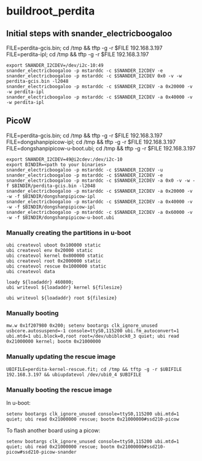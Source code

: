 # buildroot_perdita

## Initial steps with snander_electricboogaloo

FILE=perdita-gcis.bin; cd /tmp && tftp -g -r $FILE 192.168.3.197
FILE=perdita-ipl; cd /tmp && tftp -g -r $FILE 192.168.3.197

```
export SNANDER_I2CDEV=/dev/i2c-10:49
snander_electricboogaloo -p mstarddc -c $SNANDER_I2CDEV -e
snander_electricboogaloo -p mstarddc -c $SNANDER_I2CDEV 0x0 -v -w perdita-gcis.bin -l2048
snander_electricboogaloo -p mstarddc -c $SNANDER_I2CDEV -a 0x20000 -v -w perdita-ipl
snander_electricboogaloo -p mstarddc -c $SNANDER_I2CDEV -a 0x40000 -v -w perdita-ipl
```

## PicoW

FILE=perdita-gcis.bin; cd /tmp && tftp -g -r $FILE 192.168.3.197
FILE=dongshanpipicow-ipl; cd /tmp && tftp -g -r $FILE 192.168.3.197
FILE=dongshanpipicow-u-boot.ubi; cd /tmp && tftp -g -r $FILE 192.168.3.197

```
export SNANDER_I2CDEV=49@i2cdev:/dev/i2c-10
export BINDIR=<path to your binaries>
snander_electricboogaloo -p mstarddc -c $SNANDER_I2CDEV -u
snander_electricboogaloo -p mstarddc -c $SNANDER_I2CDEV -e
snander_electricboogaloo -p mstarddc -c $SNANDER_I2CDEV -a 0x0 -v -w -f $BINDIR/perdita-gcis.bin -l2048
snander_electricboogaloo -p mstarddc -c $SNANDER_I2CDEV -a 0x20000 -v -w -f $BINDIR/dongshanpipicow-ipl
snander_electricboogaloo -p mstarddc -c $SNANDER_I2CDEV -a 0x40000 -v -w -f $BINDIR/dongshanpipicow-ipl
snander_electricboogaloo -p mstarddc -c $SNANDER_I2CDEV -a 0x60000 -v -w -f $BINDIR/dongshanpipicow-u-boot.ubi
```

### Manually creating the partitions in u-boot

```
ubi createvol uboot 0x100000 static
ubi createvol env 0x20000 static
ubi createvol kernel 0x800000 static
ubi createvol root 0x2000000 static
ubi createvol rescue 0x1000000 static
ubi createvol data
```

```
loady ${loadaddr} 460800;
ubi writevol ${loadaddr} kernel ${filesize}

ubi writevol ${loadaddr} root ${filesize}
```

### Manually booting

```
mw.w 0x1f207980 0x200; setenv bootargs clk_ignore_unused usbcore.autosuspend=-1 console=ttyS0,115200 ubi.fm_autoconvert=1 ubi.mtd=1 ubi.block=0,root root=/dev/ubiblock0_3 quiet; ubi read 0x21000000 kernel; bootm 0x21000000
```

### Manually updating the rescue image

```
UBIFILE=perdita-kernel-rescue.fit; cd /tmp && tftp -g -r $UBIFILE 192.168.3.197 && ubiupdatevol /dev/ubi0_4 $UBIFILE
```

### Manually booting the rescue image

In u-boot:

```
setenv bootargs clk_ignore_unused console=ttyS0,115200 ubi.mtd=1 quiet; ubi read 0x21000000 rescue; bootm 0x21000000#ssd210-picow
```

To flash another board using a picow:

```
setenv bootargs clk_ignore_unused console=ttyS0,115200 ubi.mtd=1 quiet; ubi read 0x21000000 rescue; bootm 0x21000000#ssd210-picow#ssd210-picow-snander
```
